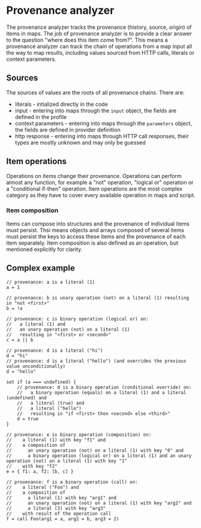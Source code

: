 # Provenance analyzer

The provenance analyzer tracks the provenance (history, source, origin) of items in maps. The job of provenance analyzer is to provide a clear answer to the question "where does this item come from?". This means a provenance analyzer can track the chain of operations from a map input all the way to map results, including values sourced from HTTP calls, literals or context parameters.

## Sources

The sources of values are the roots of all provenance chains. There are:

* literals - intialized directly in the code
* input - entering into maps through the `input` object, the fields are defined in the profile
* context parameters - entering into maps through the `parameters` object, the fields are defined in provider definition
* http response - entering into maps through HTTP call responses, their types are mostly unknown and may only be guessed

## Item operations

Operations on items change their provenance. Operations can perform almost any function, for example a "not" operation, "logical or" operation or a "conditional if-then" operation. Item operations are the most complex category as they have to cover every available operation in maps and script.

### Item composition

Items can compose into structures and the provenance of individual items must persist. Thsi means objects and arrays composed of several items must persist the keys to access these items and the provenance of each item separately. Item composition is also defined as an operation, but mentioned explicitly for clarity.

## Complex example

```
// provenance: a is a literal (1)
a = 1

// provenance: b is unary operation (not) on a literal (1) resulting in "not <first>"
b = !a

// provenance: c is binary operation (logical or) on:
//   a literal (1) and
//   an unary operation (not) on a literal (1)
//   resulting in "<first> or <second>"
c = a || b

// provenance: d is a literal ("hi")
d = "hi"
// provenance: d is a literal ("hello") (and overrides the previous value unconditionally)
d = "hello"

set if (a === undefined) {
	// provenance: d is a binary operation (conditional override) on:
	//   a binary operation (equals) on a literal (1) and a literal (undefined) and
	//   a literal (true) and
	//   a literal ("hello")
	//   resulting in "if <first> then <second> else <third>"
	d = true
}

// provenance: e is binary operation (composition) on:
//    a literal (1) with key "f1" and
//    a composition of
//      an unary operation (not) on a literal (1) with key "0" and
//      a binary operation (logical or) on a literal (1) and an unary operation (not) on a literal (1) with key "1"
//    with key "f2"
e = { f1: a, f2: [b, c] }

// provenance: f is a binary operation (call) on:
//    a literal ("Foo") and
//    a composition of
//      a literal (1) with key "arg1" and
//      an unary operation (not) on a literal (1) with key "arg2" and
//      a literal (3) with key "arg3"
//    with result of the operation call
f = call Foo(arg1 = a, arg2 = b, arg3 = 2)
```
